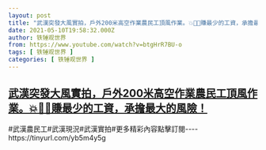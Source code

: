 ```yaml
---
layout: post
title: "武漢突發大風實拍，戶外200米高空作業農民工頂風作業。💥👹🎃賺最少的工資，承擔最大的風險！"
date: 2021-05-10T19:58:32.000Z
author: 铁锤观世界
from: https://www.youtube.com/watch?v=btgHrR7BU-o
tags: [ 铁锤观世界 ]
categories: [ 铁锤观世界 ]
---
```

<!--1620676712000-->
[武漢突發大風實拍，戶外200米高空作業農民工頂風作業。💥👹🎃賺最少的工資，承擔最大的風險！](https://www.youtube.com/watch?v=btgHrR7BU-o)
------

<div>
#武漢農民工#武漢現況#武漢實拍#更多精彩內容點擊訂閱----https://tinyurl.com/yb5m4y5g
</div>
